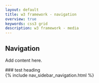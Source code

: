 ```yaml
---
layout: default
title: w3 framework - navigation
overview: true
keywords: css3 grid
description: w3 framework - media
---
```

<div class="container_body_wrapper">
  <div class="container_content article">
    <div class="container_article">
      <article>
        <h1 class="title">Navigation</h1>
        <p>Add content here.</p>
### test heading
      </article>
    </div>
    <aside class="container_aside">
      {% include nav_sidebar_navigation.html %}
    </aside>
  </div>
</div>